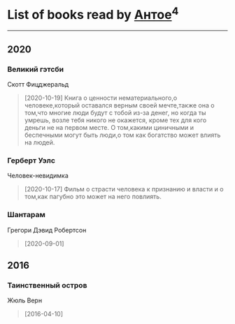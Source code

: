 # List of books read by [Антое](http://vk.com/id57776720)<sup>4</sup>
---

## 2020

### Великий гэтсби
Скотт Фицджеральд
> [2020-10-19] Книга о ценности нематериального,о человеке,который оставался верным своей мечте,также она о том,что многие люди будут с тобой из-за денег, но когда ты умрешь, возле тебя никого не окажется, кроме тех для кого деньги не на первом месте.
> О том,какими циничными и беспечными могут быть люди,о том как богатство может влиять на людей.


### Герберт Уэлс
Человек-невидимка
> [2020-10-17] Фильм о страсти человека к признанию и власти и о том,как пагубно это может на него повлиять.


### Шантарам
Грегори Дэвид Робертсон
> [2020-09-01] 



## 2016

### Таинственный остров
Жюль Верн
> [2016-04-10] 




